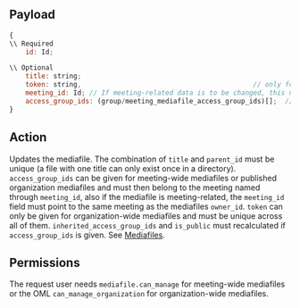 ## Payload
```js
{
\\ Required
    id: Id;

\\ Optional
    title: string;
    token: string,                                           // only for organization-wide mediafiles
    meeting_id: Id; // If meeting-related data is to be changed, this needs to contain the meeting id
    access_group_ids: (group/meeting_mediafile_access_group_ids)[];  // only for meeting-wide mediafiles
}
```

## Action
Updates the mediafile. The combination of `title` and `parent_id` must be unique (a file with one title can only exist once in a directory). `access_group_ids` can be given for meeting-wide mediafiles or published organization mediafiles and must then belong to the meeting named through `meeting_id`, also if the mediafile is meeting-related, the `meeting_id` field must point to the same meeting as the mediafiles `owner_id`. `token` can only be given for organization-wide mediafiles and must be unique across all of them. `inherited_access_group_ids` and `is_public` must recalculated if `access_group_ids` is given. See [Mediafiles](https://github.com/OpenSlides/OpenSlides/wiki/Mediafiles).

## Permissions
The request user needs `mediafile.can_manage` for meeting-wide mediafiles or the OML `can_manage_organization` for organization-wide mediafiles.
